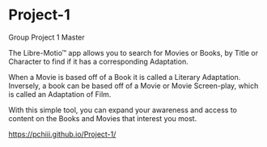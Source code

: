 # Project-1
Group Project 1 Master



The Libre-Motio™ app allows you to search for Movies or Books, by Title or Character to find if it has a corresponding Adaptation.

When a Movie is based off of a Book it is called a Literary Adaptation. Inversely, a book can be based off of a Movie or Movie Screen-play, which is called an Adaptation of Film.

With this simple tool, you can expand your awareness and access to content on the Books and Movies that interest you most.

https://pchiii.github.io/Project-1/
